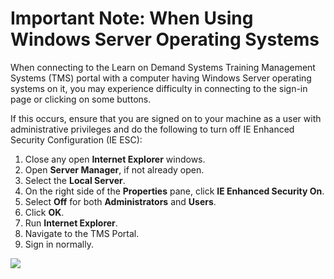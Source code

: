 # Important Note: When Using Windows Server Operating Systems

When connecting to the Learn on Demand Systems Training Management Systems (TMS) portal with a computer having Windows Server operating systems on it, you may experience difficulty in connecting to the sign-in page or clicking on some buttons.

If this occurs, ensure that you are signed on to your machine as a user with administrative privileges and do the following to turn off IE Enhanced Security Configuration (IE ESC):

1. Close any open **Internet Explorer** windows.
1. Open **Server Manager**, if not already open.
1. Select the **Local Server**.
1. On the right side of the **Properties** pane, click **IE Enhanced Security On**.
1. Select **Off** for both **Administrators** and **Users**.
1. Click **OK**.
1. Run **Internet Explorer**.
1. Navigate to the TMS Portal.
1. Sign in normally.

![](../images/windows-server.png)